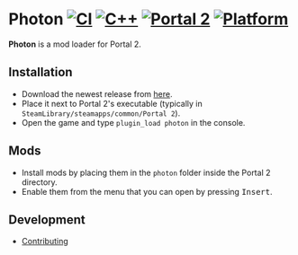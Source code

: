 # Photon [![CI](https://github.com/hero622/photon/actions/workflows/CI.yml/badge.svg)](https://github.com/hero622/photon/actions/workflows/CI.yml) [![C++](https://img.shields.io/badge/language-C%2B%2B-f34b7d)](https://en.wikipedia.org/wiki/C%2B%2B) [![Portal 2](https://img.shields.io/badge/game-Portal%202-blue)](https://store.steampowered.com/app/620/Portal_2/) [![Platform](https://img.shields.io/badge/platform-Windows%20%26%20Linux-green)](https://en.wikipedia.org/wiki/Cross-platform_software)

**Photon** is a mod loader for Portal 2.

## Installation
- Download the newest release from [here](https://github.com/hero622/photon/releases).
- Place it next to Portal 2's executable (typically in `SteamLibrary/steamapps/common/Portal 2`).
- Open the game and type `plugin_load photon` in the console.

## Mods
- Install mods by placing them in the `photon` folder inside the Portal 2 directory.
- Enable them from the menu that you can open by pressing <kbd>Insert</kbd>.

## Development
- [Contributing](docs/contributing.md)
